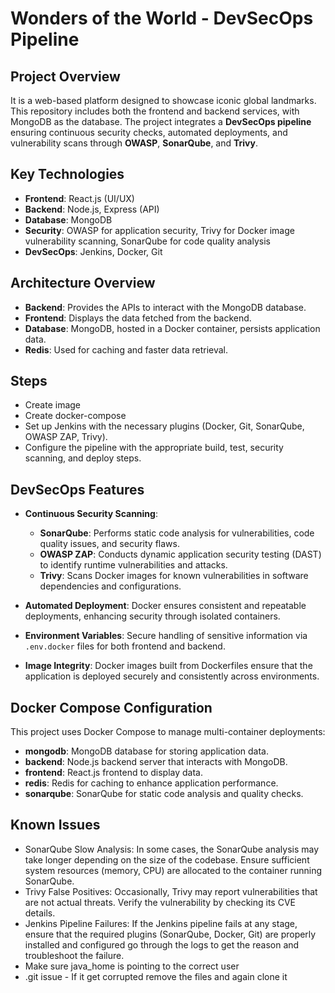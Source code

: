 # Wonders of the World - DevSecOps Pipeline

## Project Overview
It is a web-based platform designed to showcase iconic global landmarks. This repository includes both the frontend and backend services, with MongoDB as the database. The project integrates a **DevSecOps pipeline** ensuring continuous security checks, automated deployments, and vulnerability scans through **OWASP**, **SonarQube**, and **Trivy**.

## Key Technologies
- **Frontend**: React.js (UI/UX)
- **Backend**: Node.js, Express (API)
- **Database**: MongoDB
- **Security**: OWASP for application security, Trivy for Docker image vulnerability scanning, SonarQube for code quality analysis
- **DevSecOps**: Jenkins, Docker, Git

## Architecture Overview
- **Backend**: Provides the APIs to interact with the MongoDB database.
- **Frontend**: Displays the data fetched from the backend.
- **Database**: MongoDB, hosted in a Docker container, persists application data.
- **Redis**: Used for caching and faster data retrieval.

## Steps
- Create image
- Create docker-compose
- Set up Jenkins with the necessary plugins (Docker, Git, SonarQube, OWASP ZAP, Trivy).
- Configure the pipeline with the appropriate build, test, security scanning, and deploy steps.

## DevSecOps Features
- **Continuous Security Scanning**:
  - **SonarQube**: Performs static code analysis for vulnerabilities, code quality issues, and security flaws.
  - **OWASP ZAP**: Conducts dynamic application security testing (DAST) to identify runtime vulnerabilities and attacks.
  - **Trivy**: Scans Docker images for known vulnerabilities in software dependencies and configurations.
  
- **Automated Deployment**: Docker ensures consistent and repeatable deployments, enhancing security through isolated containers.
- **Environment Variables**: Secure handling of sensitive information via `.env.docker` files for both frontend and backend.
- **Image Integrity**: Docker images built from Dockerfiles ensure that the application is deployed securely and consistently across environments.

## Docker Compose Configuration
This project uses Docker Compose to manage multi-container deployments:

- **mongodb**: MongoDB database for storing application data.
- **backend**: Node.js backend server that interacts with MongoDB.
- **frontend**: React.js frontend to display data.
- **redis**: Redis for caching to enhance application performance.
- **sonarqube**: SonarQube for static code analysis and quality checks.

## Known Issues
- SonarQube Slow Analysis: In some cases, the SonarQube analysis may take longer depending on the size of the codebase. Ensure sufficient system resources (memory, CPU) are allocated to the container running SonarQube.
- Trivy False Positives: Occasionally, Trivy may report vulnerabilities that are not actual threats. Verify the vulnerability by checking its CVE details.
- Jenkins Pipeline Failures: If the Jenkins pipeline fails at any stage, ensure that the required plugins (SonarQube, Docker, Git) are properly installed and configured go through the logs to get the reason and troubleshoot the failure.
- Make sure java_home is pointing to the correct user
- .git issue - If it get corrupted remove the files and again clone it


